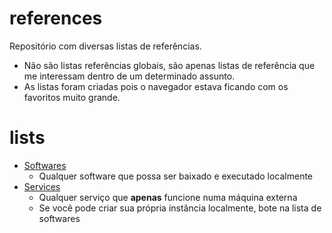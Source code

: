 # references
Repositório com diversas listas de referências.
- Não são listas referências globais, são apenas listas de referência que me interessam dentro de um determinado assunto.  
- As listas foram criadas pois o navegador estava ficando com os favoritos muito grande.  

# lists
- [Softwares](SOFTWARES.md)
  - Qualquer software que possa ser baixado e executado localmente
- [Services](SERVICES.md)
  - Qualquer serviço que **apenas** funcione numa máquina externa
  - Se você pode criar sua própria instância localmente, bote na lista de softwares

